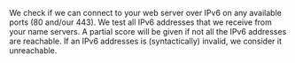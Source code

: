We check if we can connect to your web server over IPv6 on any available ports (80 and/our 443). We test all IPv6 addresses that we receive from your name servers. A partial score will be given if not all the IPv6 addresses are reachable. If an IPv6 addresses is (syntactically) invalid, we consider it unreachable.

